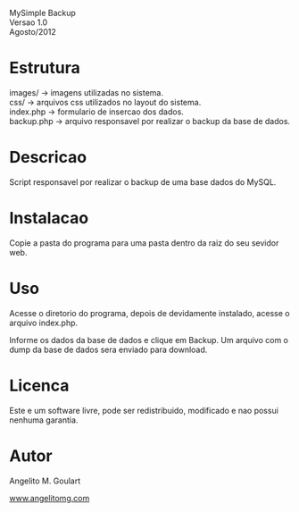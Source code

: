 MySimple Backup  
Versao 1.0  
Agosto/2012  

Estrutura
==============

images/    -> imagens utilizadas no sistema.  
css/ 	   -> arquivos css utilizados no layout do sistema.  
index.php  -> formulario de insercao dos dados.  
backup.php -> arquivo responsavel por realizar o backup da base de dados.  

Descricao
==============

Script responsavel por realizar o backup de uma base dados do MySQL. 

Instalacao
==============

Copie a pasta do programa para uma pasta dentro da raiz do seu sevidor web. 

Uso
==============

Acesse o diretorio do programa, depois de devidamente instalado, acesse o arquivo index.php.  

Informe os dados da base de dados e clique em Backup. Um arquivo com o dump da base de dados sera enviado para download.

Licenca
==============

Este e um software livre, pode ser redistribuido, modificado e nao possui nenhuma garantia.

Autor
==============

Angelito M. Goulart

www.angelitomg.com

